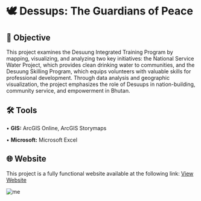 # 🕊️ Dessups: The Guardians of Peace
## 🎯 Objective <br>
This project examines the Desuung Integrated Training Program by mapping, visualizing, and analyzing two key initiatives: the National Service Water Project, which provides clean drinking water to communities, and the Desuung Skilling Program, which equips volunteers with valuable skills for professional development. Through data analysis and geographic visualization, the project emphasizes the role of Desuups in nation-building, community service, and empowerment in Bhutan. <p>
## 🛠️ Tools <br>
• <b>GIS:</b> ArcGIS Online, ArcGIS Storymaps <p>
• <b>Microsoft:</b> Microsoft Excel <p>
## 🌐 Website <br>
This project is a fully functional website available at the following link: [View Website](https://arcg.is/11KOu80) <p>
![me](https://github.com/redefiningvicky/Dessups-The-Guardians-of-Peace/blob/2b937086bf30151428ff2d3c8efa60ee9d569a3b/Dessups_The_Guardians_of_Peace.gif)
